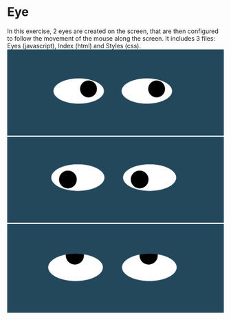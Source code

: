 # Eye
In this exercise, 2 eyes are created on the screen, that are then configured to follow the movement of the mouse along the screen. It includes 3 files: Eyes (javascript), Index (html) and Styles (css).
<img src="EyeImage1.png">
<img src="EyeImage2.png">
<img src="EyeImage3.png">

